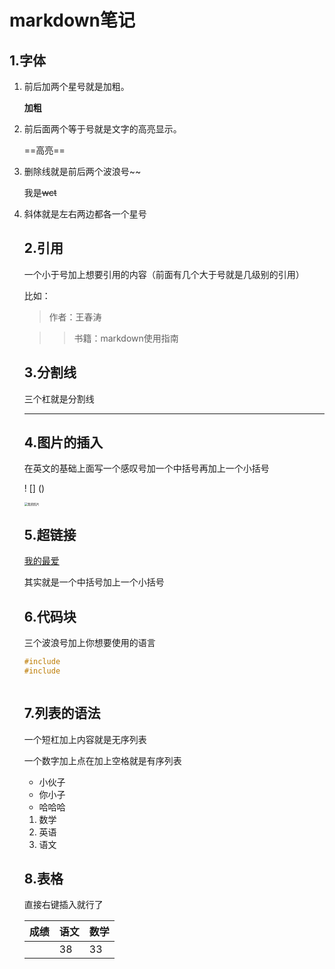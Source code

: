 # markdown笔记

## 1.字体

1. 前后加两个星号就是加粗。

	**加粗**

2. 前后面两个等于号就是文字的高亮显示。

	==高亮==

3. 删除线就是前后两个波浪号~~

	我是~~wct~~

4. 斜体就是左右两边都各一个星号

	## 2.引用

	一个小于号加上想要引用的内容（前面有几个大于号就是几级别的引用）

	比如：

	> 作者：王春涛

	> > 书籍：markdown使用指南

	## 3.分割线

	三个杠就是分割线

	---

	## 4.图片的插入

	在英文的基础上面写一个感叹号加一个中括号再加上一个小括号

	!  []  ()

	<img src="D:/pixabay图片素材库/松鼠 木头 有趣的 - Pixabay上的免费照片 - Pixabay_files/squirrel-8064275_1280.webp" alt="我的照片" style="zoom:33%;" />

	## 5.超链接

	[我的最爱]([ChatGPT](https://chatgpt.com/c/67273491-b154-8011-9187-f3df8b797c62))

	其实就是一个中括号加上一个小括号

	## 6.代码块

	三个波浪号加上你想要使用的语言

	~~~c
	#include
	#include
	
	
	
	~~~

	## 7.列表的语法

	一个短杠加上内容就是无序列表

	一个数字加上点在加上空格就是有序列表

	- 小伙子
	- 你小子
	- 哈哈哈

	1. 数学
	2. 英语
	3. 语文

	## 8.表格

	直接右键插入就行了

	| 成绩 | 语文 | 数学 |
	| ---- | ---- | ---- |
	|      | 38   | 33   |

	

	

	

